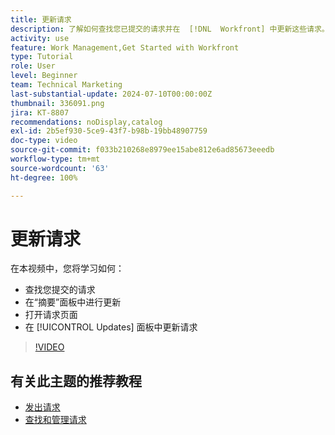 ```yaml
---
title: 更新请求
description: 了解如何查找您已提交的请求并在  [!DNL  Workfront] 中更新这些请求。
activity: use
feature: Work Management,Get Started with Workfront
type: Tutorial
role: User
level: Beginner
team: Technical Marketing
last-substantial-update: 2024-07-10T00:00:00Z
thumbnail: 336091.png
jira: KT-8807
recommendations: noDisplay,catalog
exl-id: 2b5ef930-5ce9-43f7-b98b-19bb48907759
doc-type: video
source-git-commit: f033b210268e8979ee15abe812e6ad85673eeedb
workflow-type: tm+mt
source-wordcount: '63'
ht-degree: 100%

---
```


# 更新请求

在本视频中，您将学习如何：

* 查找您提交的请求
* 在“摘要”面板中进行更新
* 打开请求页面
* 在 [!UICONTROL Updates] 面板中更新请求

>[!VIDEO](https://video.tv.adobe.com/v/336091/?quality=12&learn=on)

## 有关此主题的推荐教程

* [发出请求](/help/manage-work/issues-requests/make-a-request.md)
* [查找和管理请求](/help/manage-work/issues-requests/find-requests.md)
